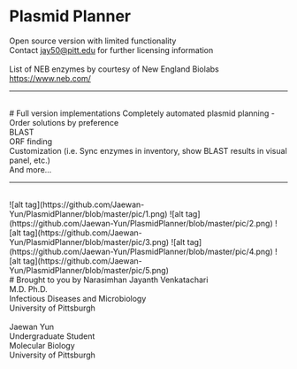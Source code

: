 # Plasmid Planner
Open source version with limited functionality
<br>
Contact jay50@pitt.edu for further licensing information
<br>
<br>
List of NEB enzymes by courtesy of New England Biolabs <https://www.neb.com/>
<hr>
<br>
# Full version implementations
      Completely automated plasmid planning - Order solutions by preference
      <br>
      BLAST
      <br>
      ORF finding
      <br>
      Customization (i.e. Sync enzymes in inventory, show BLAST results in visual panel, etc.)
      <br>
      And more...
<hr>
<br>
![alt tag](https://github.com/Jaewan-Yun/PlasmidPlanner/blob/master/pic/1.png)
![alt tag](https://github.com/Jaewan-Yun/PlasmidPlanner/blob/master/pic/2.png)
![alt tag](https://github.com/Jaewan-Yun/PlasmidPlanner/blob/master/pic/3.png)
![alt tag](https://github.com/Jaewan-Yun/PlasmidPlanner/blob/master/pic/4.png)
![alt tag](https://github.com/Jaewan-Yun/PlasmidPlanner/blob/master/pic/5.png)
<br>
# Brought to you by
      Narasimhan Jayanth Venkatachari
      <br>
      M.D. Ph.D.
      <br>
      Infectious Diseases and Microbiology
      <br>
      University of Pittsburgh
      <br>
      <br>
      Jaewan Yun
      <br>
      Undergraduate Student
      <br>
      Molecular Biology
      <br>
      University of Pittsburgh
